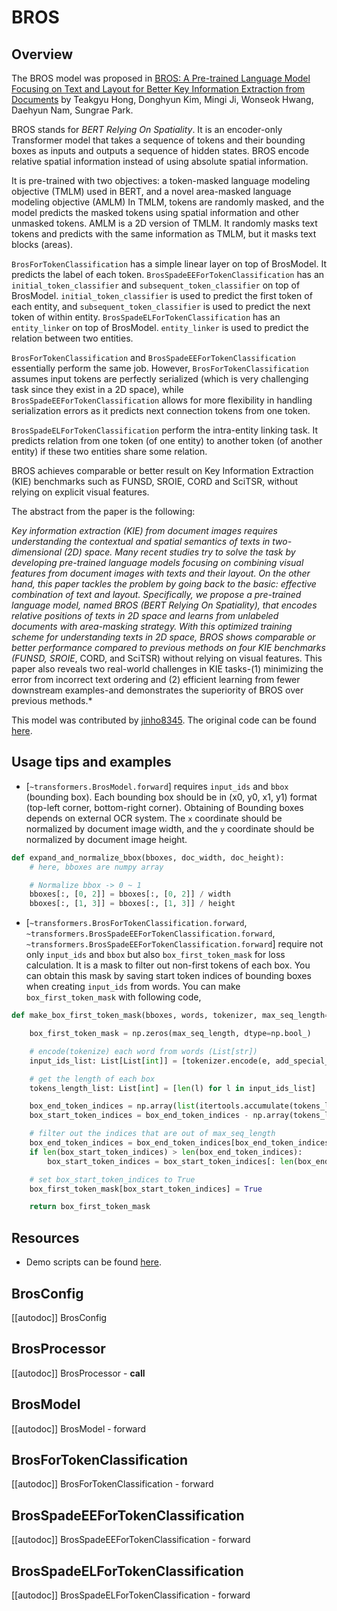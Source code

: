 <!--Copyright 2023 The HuggingFace Team. All rights reserved.

Licensed under the Apache License, Version 2.0 (the "License"); you may not use this file except in compliance with
the License. You may obtain a copy of the License at

http://www.apache.org/licenses/LICENSE-2.0

Unless required by applicable law or agreed to in writing, software distributed under the License is distributed on
an "AS IS" BASIS, WITHOUT WARRANTIES OR CONDITIONS OF ANY KIND, either express or implied. See the License for the
specific language governing permissions and limitations under the License.
-->

# BROS

## Overview

The BROS model was proposed in [BROS: A Pre-trained Language Model Focusing on Text and Layout for Better Key Information Extraction from Documents](https://arxiv.org/abs/2108.04539) by Teakgyu Hong, Donghyun Kim, Mingi Ji, Wonseok Hwang, Daehyun Nam, Sungrae Park.

BROS stands for *BERT Relying On Spatiality*. It is an encoder-only Transformer model that takes a sequence of tokens and their bounding boxes as inputs and outputs a sequence of hidden states. BROS encode relative spatial information instead of using absolute spatial information.

It is pre-trained with two objectives: a token-masked language modeling objective (TMLM) used in BERT, and a novel area-masked language modeling objective (AMLM)
In TMLM, tokens are randomly masked, and the model predicts the masked tokens using spatial information and other unmasked tokens.
AMLM is a 2D version of TMLM. It randomly masks text tokens and predicts with the same information as TMLM, but it masks text blocks (areas).

`BrosForTokenClassification` has a simple linear layer on top of BrosModel. It predicts the label of each token.
`BrosSpadeEEForTokenClassification` has an `initial_token_classifier` and `subsequent_token_classifier` on top of BrosModel. `initial_token_classifier` is used to predict the first token of each entity, and `subsequent_token_classifier` is used to predict the next token of within entity. `BrosSpadeELForTokenClassification` has an `entity_linker` on top of BrosModel. `entity_linker` is used to predict the relation between two entities.

`BrosForTokenClassification` and `BrosSpadeEEForTokenClassification` essentially perform the same job. However, `BrosForTokenClassification` assumes input tokens are perfectly serialized (which is very challenging task since they exist in a 2D space), while `BrosSpadeEEForTokenClassification` allows for more flexibility in handling serialization errors as it predicts next connection tokens from one token.

`BrosSpadeELForTokenClassification` perform the intra-entity linking task. It predicts relation from one token (of one entity) to another token (of another entity) if these two entities share some relation.

BROS achieves comparable or better result on Key Information Extraction (KIE) benchmarks such as FUNSD, SROIE, CORD and SciTSR, without relying on explicit visual features.

The abstract from the paper is the following:

*Key information extraction (KIE) from document images requires understanding the contextual and spatial semantics of texts in two-dimensional (2D) space. Many recent studies try to solve the task by developing pre-trained language models focusing on combining visual features from document images with texts and their layout. On the other hand, this paper tackles the problem by going back to the basic: effective combination of text and layout. Specifically, we propose a pre-trained language model, named BROS (BERT Relying On Spatiality), that encodes relative positions of texts in 2D space and learns from unlabeled documents with area-masking strategy. With this optimized training scheme for understanding texts in 2D space, BROS shows comparable or better performance compared to previous methods on four KIE benchmarks (FUNSD, SROIE*, CORD, and SciTSR) without relying on visual features. This paper also reveals two real-world challenges in KIE tasks-(1) minimizing the error from incorrect text ordering and (2) efficient learning from fewer downstream examples-and demonstrates the superiority of BROS over previous methods.*

This model was contributed by [jinho8345](https://hf-mirror.com/jinho8345). The original code can be found [here](https://github.com/clovaai/bros).

## Usage tips and examples

- [`~transformers.BrosModel.forward`] requires `input_ids` and `bbox` (bounding box). Each bounding box should be in (x0, y0, x1, y1) format (top-left corner, bottom-right corner). Obtaining of Bounding boxes depends on external OCR system. The `x` coordinate should be normalized by document image width, and the `y` coordinate should be normalized by document image height.

```python
def expand_and_normalize_bbox(bboxes, doc_width, doc_height):
    # here, bboxes are numpy array

    # Normalize bbox -> 0 ~ 1
    bboxes[:, [0, 2]] = bboxes[:, [0, 2]] / width
    bboxes[:, [1, 3]] = bboxes[:, [1, 3]] / height
```

- [`~transformers.BrosForTokenClassification.forward`, `~transformers.BrosSpadeEEForTokenClassification.forward`, `~transformers.BrosSpadeEEForTokenClassification.forward`] require not only `input_ids` and `bbox` but also `box_first_token_mask` for loss calculation. It is a mask to filter out non-first tokens of each box. You can obtain this mask by saving start token indices of bounding boxes when creating `input_ids` from words. You can make `box_first_token_mask` with following code,


```python
def make_box_first_token_mask(bboxes, words, tokenizer, max_seq_length=512):

    box_first_token_mask = np.zeros(max_seq_length, dtype=np.bool_)

    # encode(tokenize) each word from words (List[str])
    input_ids_list: List[List[int]] = [tokenizer.encode(e, add_special_tokens=False) for e in words]

    # get the length of each box
    tokens_length_list: List[int] = [len(l) for l in input_ids_list]

    box_end_token_indices = np.array(list(itertools.accumulate(tokens_length_list)))
    box_start_token_indices = box_end_token_indices - np.array(tokens_length_list)

    # filter out the indices that are out of max_seq_length
    box_end_token_indices = box_end_token_indices[box_end_token_indices < max_seq_length - 1]
    if len(box_start_token_indices) > len(box_end_token_indices):
        box_start_token_indices = box_start_token_indices[: len(box_end_token_indices)]

    # set box_start_token_indices to True
    box_first_token_mask[box_start_token_indices] = True

    return box_first_token_mask

```

## Resources

- Demo scripts can be found [here](https://github.com/clovaai/bros).

## BrosConfig

[[autodoc]] BrosConfig

## BrosProcessor

[[autodoc]] BrosProcessor
    - __call__

## BrosModel

[[autodoc]] BrosModel
    - forward


## BrosForTokenClassification

[[autodoc]] BrosForTokenClassification
    - forward

## BrosSpadeEEForTokenClassification

[[autodoc]] BrosSpadeEEForTokenClassification
    - forward

## BrosSpadeELForTokenClassification

[[autodoc]] BrosSpadeELForTokenClassification
    - forward
